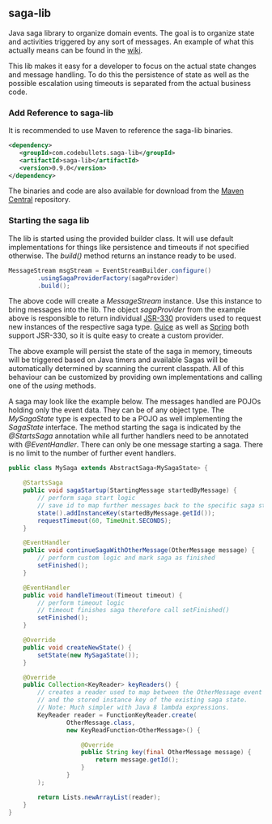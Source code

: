 saga-lib
--------

Java saga library to organize domain events. The goal is to organize state and
activities triggered by any sort of messages. An example of what this actually
means can be found in the [wiki].

This lib makes it easy for a developer to focus on the actual state changes and
message handling. To do this the persistence of state as well as the possible
escalation using timeouts is separated from the actual business code.

### Add Reference to saga-lib

It is recommended to use Maven to reference the saga-lib binaries.

```xml
<dependency>
   <groupId>com.codebullets.saga-lib</groupId>
   <artifactId>saga-lib</artifactId>
   <version>0.9.0</version>
</dependency>
```

The binaries and code are also available for download from the [Maven Central]
repository.

### Starting the saga lib

The lib is started using the provided builder class. It will use default
implementations for things like persistence and timeouts if not specified
otherwise. The *build()* method returns an instance ready to be used.

```java
MessageStream msgStream = EventStreamBuilder.configure()
        .usingSagaProviderFactory(sagaProvider)
        .build();
```

The above code will create a *MessageStream* instance. Use this instance to
bring messages into the lib. The object *sagaProvider* from the example above
is responsible to return individual [JSR-330] providers used to request new
instances of the respective saga type. [Guice] as well as [Spring] both support
JSR-330, so it is quite easy to create a custom provider.

The above example will persist the state of the saga in memory, timeouts will
be triggered based on Java timers and available Sagas will be automatically
determined by scanning the current classpath. All of this behaviour can be 
customized by providing own implementations and calling one of the *using*
methods.

A saga may look like the example below. The messages handled are POJOs holding
only the event data. They can be of any object type. The *MySagaState* type is
expected to be a POJO as well implementing the *SagaState* interface. The
method starting the saga is indicated by the *@StartsSaga* annotation while all
further handlers need to be annotated with *@EventHandler*. There can only be
one message starting a saga. There is no limit to the number of further
event handlers.

```java
public class MySaga extends AbstractSaga<MySagaState> {

    @StartsSaga
    public void sagaStartup(StartingMessage startedByMessage) {
        // perform saga start logic
        // save id to map further messages back to the specific saga state
        state().addInstanceKey(startedByMessage.getId());
        requestTimeout(60, TimeUnit.SECONDS);
    }

    @EventHandler
    public void continueSagaWithOtherMessage(OtherMessage message) {
        // perform custom logic and mark saga as finished
        setFinished();
    }

    @EventHandler
    public void handleTimeout(Timeout timeout) {
        // perform timeout logic
        // timeout finishes saga therefore call setFinished()
        setFinished();
    }

    @Override
    public void createNewState() {
        setState(new MySagaState());
    }

    @Override
    public Collection<KeyReader> keyReaders() {
        // creates a reader used to map between the OtherMessage event
        // and the stored instance key of the existing saga state.
        // Note: Much simpler with Java 8 lambda expressions.
        KeyReader reader = FunctionKeyReader.create(
                OtherMessage.class,
                new KeyReadFunction<OtherMessage>() {

                    @Override
                    public String key(final OtherMessage message) {
                        return message.getId();
                    }
                }
        );

        return Lists.newArrayList(reader);
    }
}
```

[wiki]: https://github.com/Domo42/saga-lib/wiki/Sagas
[Maven Central]: http://search.maven.org/#search%7Cga%7C1%7Cg%3A%22com.codebullets.saga-lib%22
[JSR-330]: http://jcp.org/en/jsr/detail?id=330
[Guice]: https://github.com/google/guice
[Spring]: http://www.springsource.org/spring-framework